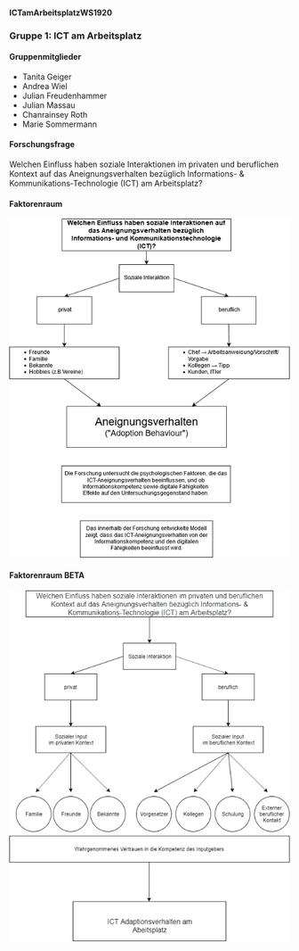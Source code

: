 #### ICTamArbeitsplatzWS1920

### Gruppe 1: ICT am Arbeitsplatz

#### Gruppenmitglieder

* Tanita Geiger
* Andrea Wiel
* Julian Freudenhammer
* Julian Massau
* Chanrainsey Roth
* Marie Sommermann

#### Forschungsfrage

Welchen Einfluss haben soziale Interaktionen im privaten und beruflichen Kontext auf das Aneignungsverhalten bezüglich Informations- & Kommunikations-Technologie (ICT) am Arbeitsplatz?

#### Faktorenraum

![Faktorenraum](IMAGES/FaktorenraumICT2.png)

#### Faktorenraum BETA

![Faktorenraum](IMAGES/FaktorenraumICT4.PNG)
